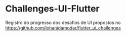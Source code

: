 # Challenges-UI-Flutter
Registro do progresso dos desafios de UI propostos no https://github.com/lohanidamodar/flutter_ui_challenges
